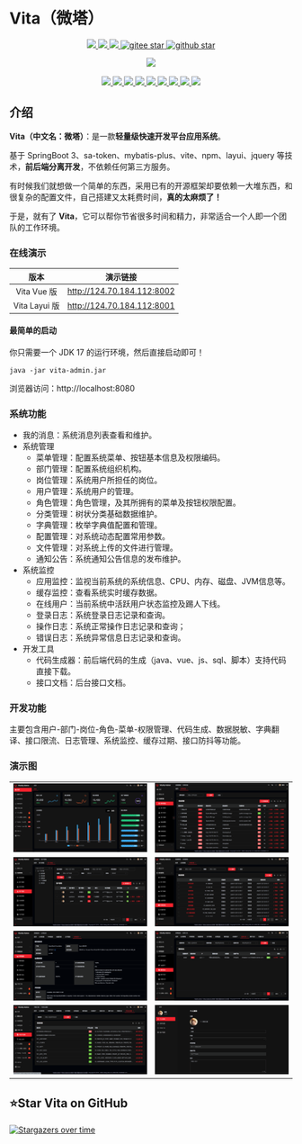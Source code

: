 # Vita（微塔）

<p align="center">	
	<a target="_blank" href="https://search.maven.org/search?q=g:%22com.github.mengweijin%22%20AND%20a:%22vita-parent%22">
		<img src="https://img.shields.io/maven-central/v/com.github.mengweijin/vita-parent" />
	</a>
	<a target="_blank" href="https://github.com/mengweijin/vita/blob/master/LICENSE">
		<img src="https://img.shields.io/badge/license-Apache2.0-blue.svg" />
	</a>
	<a target="_blank" href="https://www.oracle.com/technetwork/java/javase/downloads/index.html">
		<img src="https://img.shields.io/badge/JDK-17-green.svg" />
	</a>
	<a target="_blank" href="https://gitee.com/mengweijin/vita/stargazers">
		<img src="https://gitee.com/mengweijin/vita/badge/star.svg?theme=dark" alt='gitee star'/>
	</a>
	<a target="_blank" href='https://github.com/mengweijin/vita'>
		<img src="https://img.shields.io/github/stars/mengweijin/vita.svg?style=social" alt="github star"/>
	</a>
</p>

<p align="center">
    <a target="_blank" href="https://sonarcloud.io/summary/overall?id=mengweijin_vita&branch=master">
		<img src="https://sonarcloud.io/api/project_badges/quality_gate?project=mengweijin_vita&branch=master" />
	</a>
</p>

<p align="center">
	<a target="_blank" href="https://sonarcloud.io/summary/overall?id=mengweijin_vita&branch=master">
		<img src="https://sonarcloud.io/api/project_badges/measure?project=mengweijin_vita&metric=alert_status&branch=master" />
	</a>
    <a target="_blank" href="https://sonarcloud.io/summary/overall?id=mengweijin_vita&branch=master">
		<img src="https://sonarcloud.io/api/project_badges/measure?project=mengweijin_vita&metric=reliability_rating&branch=master" />
	</a>
    <a target="_blank" href="https://sonarcloud.io/summary/overall?id=mengweijin_vita&branch=master">
		<img src="https://sonarcloud.io/api/project_badges/measure?project=mengweijin_vita&metric=security_rating&branch=master" />
	</a>
    <a target="_blank" href="https://sonarcloud.io/summary/overall?id=mengweijin_vita&branch=master">
		<img src="https://sonarcloud.io/api/project_badges/measure?project=mengweijin_vita&metric=sqale_rating&branch=master" />
	</a>
    <a target="_blank" href="https://sonarcloud.io/summary/overall?id=mengweijin_vita&branch=master">
		<img src="https://sonarcloud.io/api/project_badges/measure?project=mengweijin_vita&metric=vulnerabilities&branch=master" />
	</a>
    <a target="_blank" href="https://sonarcloud.io/summary/overall?id=mengweijin_vita&branch=master">
		<img src="https://sonarcloud.io/api/project_badges/measure?project=mengweijin_vita&metric=bugs&branch=master" />
	</a>
    <a target="_blank" href="https://sonarcloud.io/summary/overall?id=mengweijin_vita&branch=master">
		<img src="https://sonarcloud.io/api/project_badges/measure?project=mengweijin_vita&metric=ncloc&branch=master" />
	</a>
    <a target="_blank" href="https://sonarcloud.io/summary/overall?id=mengweijin_vita&branch=master">
		<img src="https://sonarcloud.io/api/project_badges/measure?project=mengweijin_vita&metric=duplicated_lines_density&branch=master" />
	</a>
    <a target="_blank" href="https://sonarcloud.io/summary/overall?id=mengweijin_vita&branch=master">
		<img src="https://sonarcloud.io/api/project_badges/measure?project=mengweijin_vita&metric=code_smells&branch=master" />
	</a>
</p>

## 介绍

**Vita（中文名：微塔）**：是一款**轻量级快速开发平台应用系统**。

基于 SpringBoot 3、sa-token、mybatis-plus、vite、npm、layui、jquery 等技术，**前后端分离开发**，不依赖任何第三方服务。

有时候我们就想做一个简单的东西，采用已有的开源框架却要依赖一大堆东西，和很复杂的配置文件，自己搭建又太耗费时间，**真的太麻烦了！**

于是，就有了 **Vita**，它可以帮你节省很多时间和精力，非常适合一个人即一个团队的工作环境。

### 在线演示
|        版本         |            演示链接            |
|:-----------------:|:--------------------------:|
|    Vita Vue 版     | http://124.70.184.112:8002 |
|   Vita Layui 版    | http://124.70.184.112:8001 |

#### 最简单的启动

你只需要一个 JDK 17 的运行环境，然后直接启动即可！

```shell
java -jar vita-admin.jar
```

浏览器访问：http://localhost:8080

### 系统功能

- 我的消息：系统消息列表查看和维护。
- 系统管理
  - 菜单管理：配置系统菜单、按钮基本信息及权限编码。
  - 部门管理：配置系统组织机构。
  - 岗位管理：系统用户所担任的岗位。
  - 用户管理：系统用户的管理。
  - 角色管理：角色管理，及其所拥有的菜单及按钮权限配置。
  - 分类管理：树状分类基础数据维护。
  - 字典管理：枚举字典值配置和管理。
  - 配置管理：对系统动态配置常用参数。
  - 文件管理：对系统上传的文件进行管理。
  - 通知公告：系统通知公告信息的发布维护。
- 系统监控 
  - 应用监控：监视当前系统的系统信息、CPU、内存、磁盘、JVM信息等。
  - 缓存监控：查看系统实时缓存数据。
  - 在线用户：当前系统中活跃用户状态监控及踢人下线。
  - 登录日志：系统登录日志记录和查询。
  - 操作日志：系统正常操作日志记录和查询；
  - 错误日志：系统异常信息日志记录和查询。
- 开发工具
  - 代码生成器：前后端代码的生成（java、vue、js、sql、脚本）支持代码直接下载。
  - 接口文档：后台接口文档。

### 开发功能

主要包含用户-部门-岗位-角色-菜单-权限管理、代码生成、数据脱敏、字典翻译、接口限流、日志管理、系统监控、缓存过期、接口防抖等功能。

### 演示图
|                                    |                                    |    
|-----------------------------------:|:-----------------------------------|
| ![image](docs/readme/images/1.png) | ![image](docs/readme/images/2.png) | 
| ![image](docs/readme/images/3.png) | ![image](docs/readme/images/4.png) | 
| ![image](docs/readme/images/5.png) | ![image](docs/readme/images/6.png) | 
| ![image](docs/readme/images/7.png) | ![image](docs/readme/images/8.png) |

## ⭐Star Vita on GitHub

[![Stargazers over time](https://starchart.cc/mengweijin/vita.svg)](https://starchart.cc/mengweijin/vita)
